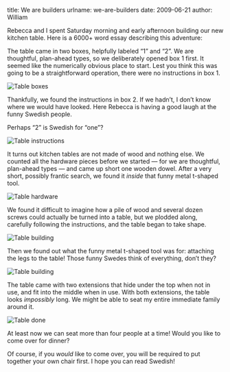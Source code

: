 title: We are builders
urlname: we-are-builders
date: 2009-06-21
author: William

Rebecca and I spent Saturday morning and early afternoon building our new
kitchen table. Here is a 6000+ word essay describing this adventure:

The table came in two boxes, helpfully labeled &ldquo;1&rdquo; and
&ldquo;2&rdquo;. We are thoughtful, plan-ahead types, so we deliberately opened
box 1 first. It seemed like the numerically obvious place to start. Lest you
think this was going to be a straightforward operation, there were no
instructions in box 1.

<img src="{static}/images/2009-06-20-table-1.jpg" alt="Table boxes" class="img-fluid">

Thankfully, we found the instructions in box 2. If we hadn&#x02bc;t, I
don&#x02bc;t know where we would have looked. Here Rebecca is having a good
laugh at the funny Swedish people.

Perhaps &ldquo;2&rdquo; is Swedish for &ldquo;one&rdquo;?

<img src="{static}/images/2009-06-20-table-2.jpg" alt="Table instructions" class="img-fluid">

It turns out kitchen tables are not made of wood and nothing else. We counted
all the hardware pieces before we started &mdash; for we are thoughtful,
plan-ahead types &mdash; and came up short one wooden dowel. After a very short,
possibly frantic search, we found it *inside* that funny metal t-shaped tool.

<img src="{static}/images/2009-06-20-table-3.jpg" alt="Table hardware" class="img-fluid">

We found it difficult to imagine how a pile of wood and several dozen screws
could actually be turned into a table, but we plodded along, carefully following
the instructions, and the table began to take shape.

<img src="{static}/images/2009-06-20-table-4.jpg" alt="Table building" class="img-fluid">

Then we found out what the funny metal t-shaped tool was for: attaching the legs
to the table! Those funny Swedes think of everything, don&#x02bc;t they?

<img src="{static}/images/2009-06-20-table-5.jpg" alt="Table building" class="img-fluid">

The table came with two extensions that hide under the top when not in use, and
fit into the middle when in use. With both extensions, the table looks
*impossibly* long. We might be able to seat my entire immediate family around
it.

<img src="{static}/images/2009-06-20-table-6.jpg" alt="Table done" class="img-fluid">

At least now we can seat more than four people at a time! Would you like to come
over for dinner?

Of course, if you *would* like to come over, you will be required to put
together your own chair first. I hope you can read Swedish!
